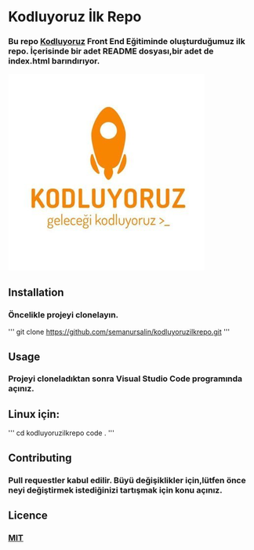 # Kodluyoruz İlk Repo

### Bu repo [Kodluyoruz](https://kodluyoruz.org/tr/kodluyoruz/) Front End Eğitiminde oluşturduğumuz ilk repo. İçerisinde bir adet README dosyası,bir adet de index.html barındırıyor.

![Kodluyoruz Logo](https://raw.githubusercontent.com/Kodluyoruz/taskforce/git/git/markdown-nedir-nasil-kullaniriz-/figures/kodluyoruz_logo.jpg)

## Installation

### Öncelikle projeyi clonelayın.
'''
git clone https://github.com/semanursalin/kodluyoruzilkrepo.git
'''

## Usage

### Projeyi cloneladıktan sonra Visual Studio Code programında açınız.

## Linux için:
'''
cd kodluyoruzilkrepo code .
'''

## Contributing
### Pull requestler kabul edilir. Büyü değişiklikler için,lütfen önce neyi değiştirmek istediğinizi tartışmak için konu açınız.

## Licence
### [MIT](https://opensource.org/licenses/MIT)
